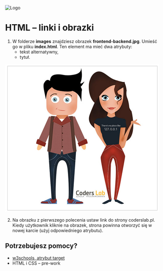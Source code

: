 <img alt="Logo" src="http://coderslab.pl/svg/logo-coderslab.svg" width="400">

# HTML &ndash; linki i obrazki

1. W folderze **images** znajdziesz obrazek **frontend-backend.jpg**. Umieść go w pliku **index.html**. Ten element ma mieć dwa atrybuty:
    * tekst alternatywny,
    * tytuł.

  ![Front-end & Back-end Developer](images/frontend-backend.jpg)

2. Na obrazku z pierwszego polecenia ustaw link do strony coderslab.pl. Kiedy użytkownik kliknie na obrazek, strona powinna otworzyć się w nowej karcie (użyj odpowiedniego atrybutu).

## Potrzebujesz pomocy?
* [w3schools, atrybut target](https://www.w3schools.com/tags/att_a_target.asp)
* HTML i CSS &ndash; pre-work
